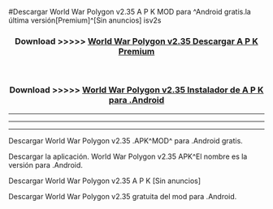 #Descargar World War Polygon v2.35 A P K MOD para ^Android gratis.la última versión[Premium]^[Sin anuncios] isv2s



<div align="center">
<h3>Download >>>>> <a href="https://es-web.web.app/?es= World War Polygon v2.35">World War Polygon v2.35 Descargar A P K Premium</a></h3><br>

<h3>Download >>>>> <a href="https://es-web.web.app/?es= World War Polygon v2.35">World War Polygon v2.35 Instalador de A P K para .Android</a></h3>
</div>


----------------------------------------------------------

----------------------------------------------------------

----------------------------------------------------------

Descargar World War Polygon v2.35 .APK^MOD^ para .Android gratis.

Descargar la aplicación. World War Polygon v2.35 APK^El nombre es la versión para .Android.

Descargar World War Polygon v2.35 A P K [Sin anuncios]

Descargar World War Polygon v2.35 gratuita del mod para .Android.
